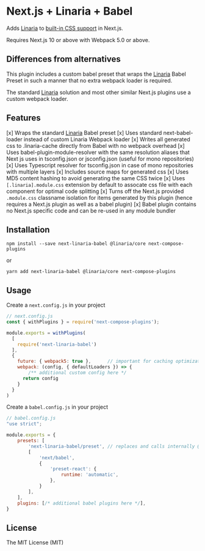 # Next.js + Linaria + Babel

Adds [Linaria](https://github.com/callstack/linaria) to [built-in CSS support](https://nextjs.org/docs/basic-features/built-in-css-support) in Next.js.

Requires Next.js 10 or above with Webpack 5.0 or above.

## Differences from alternatives

This plugin includes a custom babel preset that wraps the [Linaria](https://github.com/callstack/linaria) Babel Preset in such a manner that no extra webpack loader is required.

The standard [Linaria](https://github.com/callstack/linaria) solution and most other similar Next.js plugins use a custom webpack loader.    

## Features

[x] Wraps the standard [Linaria](https://github.com/callstack/linaria) Babel preset
[x] Uses standard next-babel-loader instead of custom Linaria Webpack loader
[x] Writes all generated css to .linaria-cache directly from Babel with no webpack overhead
[x] Uses babel-plugin-module-resolver with the same resolution aliases that Next js uses in tsconfig.json or jsconfig.json (useful for mono repositories)
[x] Uses Typescript resolver for tsconfig.json in case of mono repositories with multiple layers
[x] Includes source maps for generated css
[x] Uses MD5 content hashing to avoid generating the same CSS twice
[x] Uses `[.linaria].module.css` extension by default to assocate css file with each component for optimal code splitting
[x] Turns off the Next.js provided `.module.css` classname isolation for items generated by this plugin (hence requires a Next.js plugin as well as a babel plugin)
[x] Babel plugin contains no Next.js specific code and can be re-used in any module bundler

## Installation

```
npm install --save next-linaria-babel @linaria/core next-compose-plugins
```

or

```
yarn add next-linaria-babel @linaria/core next-compose-plugins
```

## Usage

Create a `next.config.js` in your project

```js
// next.config.js
const { withPlugins } = require('next-compose-plugins');

module.exports = withPlugins(
  [
    require('next-linaria-babel')
  ],
  {
    future: { webpack5: true },      // important for caching optimization
    webpack: (config, { defaultLoaders }) => {
        /** additional custom config here */
      return config
    }
  }
)
```

Create a `babel.config.js` in your project

```js
// babel.config.js
"use strict";

module.exports = {
    presets: [
        'next-linaria-babel/preset', // replaces and calls internally @linaria/babel-preset
        [
            'next/babel',
            {
                'preset-react': {
                    runtime: 'automatic',
                },
            }
        ],
    ],
    plugins: [/* additional babel plugins here */],
}
```

## License

The MIT License (MIT)